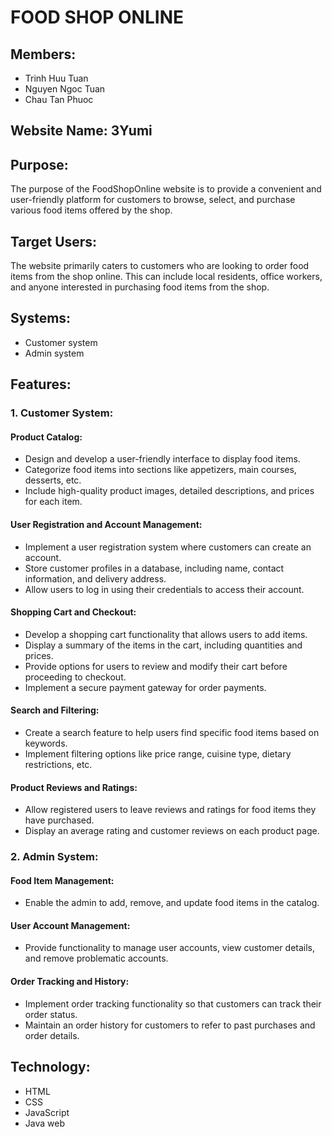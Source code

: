 # FOOD SHOP ONLINE

## Members:
- Trinh Huu Tuan 
- Nguyen Ngoc Tuan 
- Chau Tan Phuoc

## Website Name: 3Yumi

## Purpose:
The purpose of the FoodShopOnline website is to provide a convenient and user-friendly platform for customers to browse, select, and purchase various food items offered by the shop.

## Target Users:
The website primarily caters to customers who are looking to order food items from the shop online. This can include local residents, office workers, and anyone interested in purchasing food items from the shop.

## Systems:
- Customer system
- Admin system

## Features:

### 1. Customer System:

#### Product Catalog:
- Design and develop a user-friendly interface to display food items.
- Categorize food items into sections like appetizers, main courses, desserts, etc.
- Include high-quality product images, detailed descriptions, and prices for each item.

#### User Registration and Account Management:
- Implement a user registration system where customers can create an account.
- Store customer profiles in a database, including name, contact information, and delivery address.
- Allow users to log in using their credentials to access their account.

#### Shopping Cart and Checkout:
- Develop a shopping cart functionality that allows users to add items.
- Display a summary of the items in the cart, including quantities and prices.
- Provide options for users to review and modify their cart before proceeding to checkout.
- Implement a secure payment gateway for order payments.

#### Search and Filtering:
- Create a search feature to help users find specific food items based on keywords.
- Implement filtering options like price range, cuisine type, dietary restrictions, etc.

#### Product Reviews and Ratings:
- Allow registered users to leave reviews and ratings for food items they have purchased.
- Display an average rating and customer reviews on each product page.

### 2. Admin System:

#### Food Item Management:
- Enable the admin to add, remove, and update food items in the catalog.

#### User Account Management:
- Provide functionality to manage user accounts, view customer details, and remove problematic accounts.

#### Order Tracking and History:
- Implement order tracking functionality so that customers can track their order status.
- Maintain an order history for customers to refer to past purchases and order details.

## Technology:  
- HTML
- CSS
- JavaScript
- Java web
